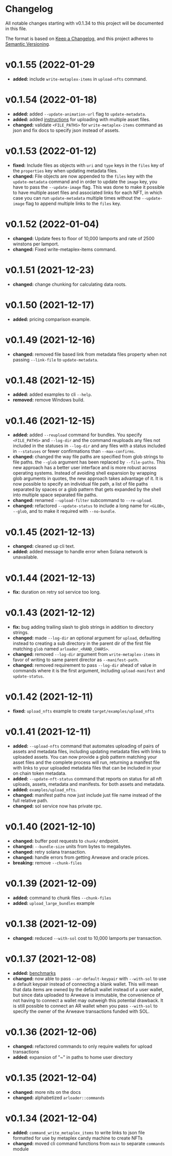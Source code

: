 # Changelog

All notable changes starting with v0.1.34 to this project will be documented in this file.

The format is based on [Keep a Changelog](https://keepachangelog.com/en/1.0.0/),
and this project adheres to [Semantic Versioning](https://semver.org/spec/v2.0.0.html).

# v0.1.55 (2022-01-29
- **added:** include `write-metaplex-items` in `upload-nfts` command.

# v0.1.54 (2022-01-18)
- **added:** added `--update-animation-url` flag to `update-metadata`.
- **added:** added [instructions](docs/multiple_asset_files.md) for uploading with multiple asset files.
- **changed:** validate `<FILE_PATHS>` for `write-metaplex-items` command as json and fix docs to specify json instead of assets.

# v0.1.53 (2022-01-12)
- **fixed:** Include files as objects with `uri` and `type` keys in the `files` key of the `properties` key when updating metadata files.
- **changed:** File objects are now appended to the `files` key with the `update-metadata` command and in order to update the `image` key, you have to pass the `--update-image` flag. This was done to make it possible to have multiple asset files and associated links for each NFT, in which case you can run `update-metadata` multiple times without the `--update-image` flag to append multiple links to the `files` key.

# v0.1.52 (2022-01-04)
- **changed:** Update fees to floor of 10,000 lamports and rate of 2500 winstons per lamport.
- **changed:** Fixed write-metaplex-items command.

# v0.1.51 (2021-12-23)
- **changed:** change chunking for calculating data roots.

# v0.1.50 (2021-12-17)
- **added:** pricing comparison example.

# v0.1.49 (2021-12-16)
- **changed:** removed file based link from metadata files property when not passing `--link-file` to `update-metadata`.

# v0.1.48 (2021-12-15)
- **added:** added examples to cli `--help`.
- **removed:** remove Windows build.

# v0.1.46 (2021-12-15)
- **added:** added `--reupload` command for bundles. You specify `<FILE_PATHS>` and `--log-dir` and the command reuploads any files not included in the statuses in `--log-dir` and any files with a status included in `--statuses` or fewer confirmations than `--max-confirms`.
- **changed:** changed the way file paths are specified from glob strings to file paths. the `--glob` argument has been replaced by `--file-paths`. This new approach has a better user interface and is more robust across operating systems. Instead of avoiding shell expansion by wrapping glob arguments in quotes, the new approach takes advantage of it. It is now possible to specify an individual file path, a list of file paths separated by spaces or a glob pattern that gets expanded by the shell into multiple space separated file paths.
- **changed:** renamed `--upload-filter` subcommand to `--re-upload`.
- **changed:** refactored `--update-status` to include a long name for `<GLOB>`, `--glob`, and to make it required with `--no-bundle`.

# v0.1.45 (2021-12-13)
- **changed:** cleaned up cli text.
- **added:** added message to handle error when Solana network is unavailable.

# v0.1.44 (2021-12-13)
- **fix:** duration on retry sol service too long.

# v0.1.43 (2021-12-12)
- **fix:** bug adding trailing slash to glob strings in addition to directory strings.
- **changed:** made `--log-dir` an optional argument for `upload`, defaulting instead to creating a sub directory in the parent dir of the first file matching `glob` named `arloader_<RAND_CHARS>`.
- **changed:** removed `--log-dir` argument from `write-metaplex-items` in favor of writing to same parent director as `--manifest-path`.
- **changed:** removed requirement to pass `--log-dir` ahead of value in commands where it is the first argument, including `upload-manifest` and `update-status`.

# v0.1.42 (2021-12-11)
- **fixed:** `upload_nfts` example to create `target/examples/upload_nfts` 

# v0.1.41 (2021-12-11)
- **added:** `--upload-nfts` command that automates uploading of pairs of assets and metadata files, including updating metadata files with links to uploaded assets. You can now provide a glob pattern matching your asset files and the complete process will run, returning a manifest file with links to your uploaded metadata files that can be included in your on chain token metadata.
- **added:** `--update-nft-status` command that reports on status for all nft uploads, assets, metadata and manifests.
for both assets and metadata.
- **added:** `examples/upload_nfts`.
- **changed:** manifest paths now just include just file name instead of the full relative path.
- **changed:** sol service now has private rpc.

# v0.1.40 (2021-12-10)
- **changed:** buffer post requests to `chunk/` endpoint.
- **changed:** `--bundle-size` units from bytes to megabytes.
- **changed:** retry solana transaction.
- **changed:** handle errors from getting Arweave and oracle prices.
- **breaking:** remove `--chunk-files`

# v0.1.39 (2021-12-09)
- **added:** command to chunk files `--chunk-files`
- **added:** `upload_large_bundles` example

# v0.1.38 (2021-12-09)
- **changed:** reduced `--with-sol` cost to 10,000 lamports per transaction.

# v0.1.37 (2021-12-08)
- **added:** [benchmarks](https://calebeverett.github.io/arloader/)
- **changed:** now able to pass `--ar-default-keypair` with `--with-sol` to use a default keypair instead of connecting a blank wallet. This will mean that data items are owned by the default wallet instead of a user wallet, but since data uploaded to Arweave is immutable, the convenience of not having to connect a wallet may outweigh this potential drawback. It is still possible to connect an AR wallet when you pass `--with-sol` to specify the owner of the Arweave transactions funded with SOL.

# v0.1.36 (2021-12-06)
- **changed:** refactored commands to only require wallets for upload transactions
- **added:** expansion of "~" in paths to home user directory

# v0.1.35 (2021-12-04)
- **changed:** more nits on the docs
- **changed:** alphabetized `arloader::commands`

# v0.1.34 (2021-12-04)
- **added:** `command_write_metaplex_items` to write links to json file formatted for use by metaplex candy machine to create NFTs
- **changed:** moved cli command functions from `main` to separate `commands` module
